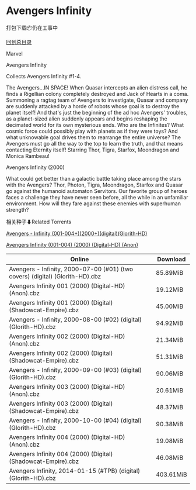 # Avengers Infinity

打包下载📦仍在工事中

[回到总目录](/Catalogs.md)

Marvel

Avengers Infinity

Collects Avengers Infinity #1-4.



The Avengers...IN SPACE! When Quasar intercepts an alien distress call, he finds a Rigellian colony completely destroyed and Jack of Hearts in a coma. Summoning a ragtag team of Avengers to investigate, Quasar and company are suddenly attacked by a horde of robots whose goal is to destroy the planet itself! And that's just the beginning of the ad hoc Avengers' troubles, as a planet-sized alien suddenly appears and begins reshaping the decimated world for its own mysterious ends. Who are the Infinites? What cosmic force could possibly play with planets as if they were toys? And what unknowable goal drives them to rearrange the entire universe? The Avengers must go all the way to the top to learn the truth, and that means contacting Eternity itself! Starring Thor, Tigra, Starfox, Moondragon and Monica Rambeau!



Avengers Infinity (2000)

What could get better than a galactic battle taking place among the stars with the Avengers? Thor, Photon, Tigra, Moondragon, Starfox and Quasar go against the humanoid automaton Servitors. Our favorite group of heroes faces a challenge they have never seen before, all the while in an unfamiliar environment. How will they fare against these enemies with superhuman strength?





相关种子⬇Related Torrents

[Avengers - Infinity (001-004+)(2000+)(digital)(Glorith-HD)](https://github.com/alicewish/markdown/blob/master/torrent/Avengers---Infinity--001-004---2000---digital--Glorith-HD.md)

[Avengers Infinity (001-004) (2000) (Digital-HD) (Anon)](https://github.com/alicewish/markdown/blob/master/torrent/Avengers-Infinity--001-004---2000---Digital-HD---Anon.md)

Online | Download
--- | ---
Avengers - Infinity, 2000-07-00 (#01) (two covers) (digital) (Glorith-HD).cbz | 85.89MiB
Avengers Infinity 001 (2000) (Digital-HD) (Anon).cbz | 19.12MiB
Avengers Infinity 001 (2000) (Digital) (Shadowcat-Empire).cbz | 45.00MiB
Avengers - Infinity, 2000-08-00 (#02) (digital) (Glorith-HD).cbz | 94.92MiB
Avengers Infinity 002 (2000) (Digital-HD) (Anon).cbz | 21.34MiB
Avengers Infinity 002 (2000) (Digital) (Shadowcat-Empire).cbz | 51.31MiB
Avengers - Infinity, 2000-09-00 (#03) (digital) (Glorith-HD).cbz | 90.06MiB
Avengers Infinity 003 (2000) (Digital-HD) (Anon).cbz | 20.61MiB
Avengers Infinity 003 (2000) (Digital) (Shadowcat-Empire).cbz | 48.37MiB
Avengers - Infinity, 2000-10-00 (#04) (digital) (Glorith-HD).cbz | 90.38MiB
Avengers Infinity 004 (2000) (Digital-HD) (Anon).cbz | 19.08MiB
Avengers Infinity 004 (2000) (Digital) (Shadowcat-Empire).cbz | 46.08MiB
Avengers Infinity, 2014-01-15 (#TPB) (digital) (Glorith-HD).cbz | 403.61MiB